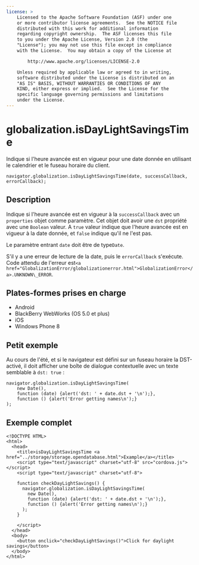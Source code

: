 ```yaml
---
license: >
    Licensed to the Apache Software Foundation (ASF) under one
    or more contributor license agreements.  See the NOTICE file
    distributed with this work for additional information
    regarding copyright ownership.  The ASF licenses this file
    to you under the Apache License, Version 2.0 (the
    "License"); you may not use this file except in compliance
    with the License.  You may obtain a copy of the License at

        http://www.apache.org/licenses/LICENSE-2.0

    Unless required by applicable law or agreed to in writing,
    software distributed under the License is distributed on an
    "AS IS" BASIS, WITHOUT WARRANTIES OR CONDITIONS OF ANY
    KIND, either express or implied.  See the License for the
    specific language governing permissions and limitations
    under the License.
---
```


# globalization.isDayLightSavingsTime

Indique si l'heure avancée est en vigueur pour une date donnée en utilisant le calendrier et le fuseau horaire du client.

    navigator.globalization.isDayLightSavingsTime(date, successCallback, errorCallback);
    

## Description

Indique si l'heure avancée est en vigueur à la `successCallback` avec un `properties` objet comme paramètre. Cet objet doit avoir une `dst` propriété avec une `Boolean` valeur. A `true` valeur indique que l'heure avancée est en vigueur à la date donnée, et `false` indique qu'il ne l'est pas.

Le paramètre entrant `date` doit être de type`Date`.

S'il y a une erreur de lecture de la date, puis le `errorCallback` s'exécute. Code attendu de l'erreur est`<a href="GlobalizationError/globalizationerror.html">GlobalizationError</a>.UNKNOWN\_ERROR`.

## Plates-formes prises en charge

*   Android
*   BlackBerry WebWorks (OS 5.0 et plus)
*   iOS
*   Windows Phone 8

## Petit exemple

Au cours de l'été, et si le navigateur est défini sur un fuseau horaire la DST-activé, il doit afficher une boîte de dialogue contextuelle avec un texte semblable à `dst: true` :

    navigator.globalization.isDayLightSavingsTime(
        new Date(),
        function (date) {alert('dst: ' + date.dst + '\n');},
        function () {alert('Error getting names\n');}
    );
    

## Exemple complet

    <!DOCTYPE HTML>
    <html>
      <head>
        <title>isDayLightSavingsTime <a href="../storage/storage.opendatabase.html">Example</a></title>
        <script type="text/javascript" charset="utf-8" src="cordova.js"></script>
        <script type="text/javascript" charset="utf-8">
    
        function checkDayLightSavings() {
          navigator.globalization.isDayLightSavingsTime(
            new Date(),
            function (date) {alert('dst: ' + date.dst + '\n');},
            function () {alert('Error getting names\n');}
          );
        }
    
        </script>
      </head>
      <body>
        <button onclick="checkDayLightSavings()">Click for daylight savings</button>
      </body>
    </html>